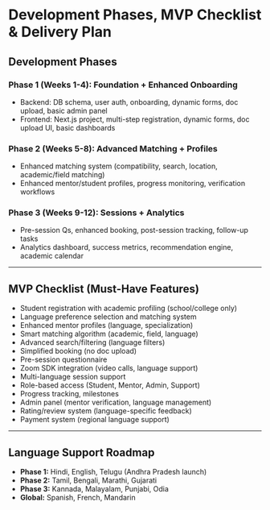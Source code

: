 # Development Phases, MVP Checklist & Delivery Plan

## Development Phases

### Phase 1 (Weeks 1-4): Foundation + Enhanced Onboarding
- Backend: DB schema, user auth, onboarding, dynamic forms, doc upload, basic admin panel
- Frontend: Next.js project, multi-step registration, dynamic forms, doc upload UI, basic dashboards

### Phase 2 (Weeks 5-8): Advanced Matching + Profiles
- Enhanced matching system (compatibility, search, location, academic/field matching)
- Enhanced mentor/student profiles, progress monitoring, verification workflows

### Phase 3 (Weeks 9-12): Sessions + Analytics
- Pre-session Qs, enhanced booking, post-session tracking, follow-up tasks
- Analytics dashboard, success metrics, recommendation engine, academic calendar

---

## MVP Checklist (Must-Have Features)
- Student registration with academic profiling (school/college only)
- Language preference selection and matching system
- Enhanced mentor profiles (language, specialization)
- Smart matching algorithm (academic, field, language)
- Advanced search/filtering (language filters)
- Simplified booking (no doc upload)
- Pre-session questionnaire
- Zoom SDK integration (video calls, language support)
- Multi-language session support
- Role-based access (Student, Mentor, Admin, Support)
- Progress tracking, milestones
- Admin panel (mentor verification, language management)
- Rating/review system (language-specific feedback)
- Payment system (regional language support)

---

## Language Support Roadmap
- **Phase 1:** Hindi, English, Telugu (Andhra Pradesh launch)
- **Phase 2:** Tamil, Bengali, Marathi, Gujarati
- **Phase 3:** Kannada, Malayalam, Punjabi, Odia
- **Global:** Spanish, French, Mandarin 